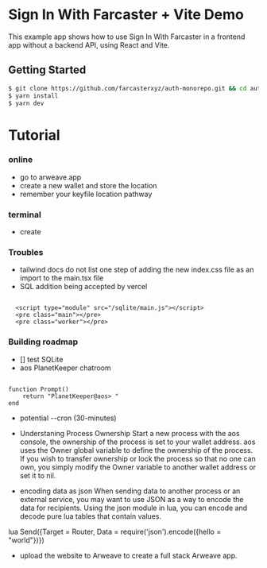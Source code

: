 # Sign In With Farcaster + Vite Demo

This example app shows how to use Sign In With Farcaster in a frontend app without a backend API, using React and Vite.

## Getting Started

```sh
$ git clone https://github.com/farcasterxyz/auth-monorepo.git && cd auth-monorepo/examples/frontend-only
$ yarn install
$ yarn dev
```

# Tutorial

### online

- go to arweave.app
- create a new wallet and store the location
- remember your keyfile location pathway

### terminal

- create

### Troubles

- tailwind docs do not list one step of adding the new index.css file as an import to the main.tsx file
- SQL addition being accepted by vercel

```

  <script type="module" src="/sqlite/main.js"></script>
  <pre class="main"></pre>
  <pre class="worker"></pre>

```

### Building roadmap

- [] test SQLite
- aos PlanetKeeper chatroom

```

function Prompt()
    return "PlanetKeeper@aos> "
end

```

- potential --cron (30-minutes)
- Understaning Process Ownership
  Start a new process with the aos console, the ownership of the process is set to your wallet address. aos uses the Owner global variable to define the ownership of the process. If you wish to transfer ownership or lock the process so that no one can own, you simply modify the Owner variable to another wallet address or set it to nil.

- encoding data as json
  When sending data to another process or an external service, you may want to use JSON as a way to encode the data for recipients. Using the json module in lua, you can encode and decode pure lua tables that contain values.

lua
Send({Target = Router, Data = require('json').encode({hello = "world"})})

- upload the website to Arweave to create a full stack Arweave app.
